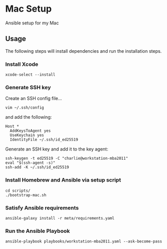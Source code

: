 # Mac Setup
Ansible setup for my Mac

## Usage
The following steps will install dependencies and run the installation steps.

### Install Xcode

```
xcode-select --install
```

### Generate SSH key

Create an SSH config file...

```
vim ~/.ssh/config
```
and add the following:
```
Host *
  AddKeysToAgent yes
  UseKeychain yes
  IdentityFile ~/.ssh/id_ed25519
```

Generate an SSH key and add it to the key agent:
```
ssh-keygen -t ed25519 -C "charlie@workstation-mba2011"
eval "$(ssh-agent -s)"
ssh-add -K ~/.ssh/id_ed25519
```


### Install Homebrew and Ansible via setup script

```
cd scripts/
./bootstrap-mac.sh
```

### Satisfy Ansible requirements

```
ansible-galaxy install -r meta/requirements.yaml
```

### Run the Ansible Playbook

```
ansible-playbook playbooks/workstation-mba2011.yaml --ask-become-pass
```
